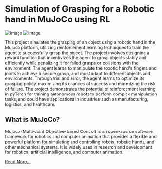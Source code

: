 # Simulation of Grasping for a Robotic hand in MuJoCo using RL
![image](https://github.com/armin3731/grasp-rl-mujoco/assets/32842600/06ff171b-3df0-4688-87d5-0f45c05e6bb8)
![image](https://github.com/armin3731/grasp-rl-mujoco/assets/32842600/da878f63-42e7-4d2f-9a39-b09b32b6b331)


This project simulates the grasping of an object using a robotic hand in the Mujoco platform, utilizing reinforcement learning techniques to train the agent to successfully grasp the object.
The project involves designing a reward function that incentivizes the agent to grasp objects stably and efficiently while penalizing it for failed grasps or collisions with the environment. The agent learns to manipulate the robotic hand's fingers and joints to achieve a secure grasp, and must adapt to different objects and environments. Through trial and error, the agent learns to optimize its grasping policy, maximizing its chances of success and minimizing the risk of failure. The project demonstrates the potential of reinforcement learning in pyTorch for training autonomous robots to perform complex manipulation tasks, and could have applications in industries such as manufacturing, logistics, and healthcare.




## What is MuJoCo?
Mujoco (Multi-Joint Objective-based Control) is an open-source software framework for robotics and computer animation that provides a flexible and powerful platform for simulating and controlling robots, robotic hands, and other mechanical systems. It is widely used in research and development for robotics, artificial intelligence, and computer animation.

[Read More...](https://mujoco.org/)
